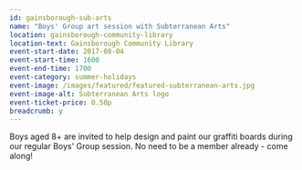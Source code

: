 ```yaml
---
id: gainsborough-sub-arts
name: "Boys' Group art session with Subterranean Arts"
location: gainsborough-community-library
location-text: Gainsborough Community Library
event-start-date: 2017-08-04
event-start-time: 1600
event-end-time: 1700
event-category: summer-holidays
event-image: /images/featured/featured-subterranean-arts.jpg
event-image-alt: Subterranean Arts logo
event-ticket-price: 0.50p
breadcrumb: y
---
```


Boys aged 8+ are invited to help design and paint our graffiti boards during our regular Boys' Group session. No need to be a member already - come along!
